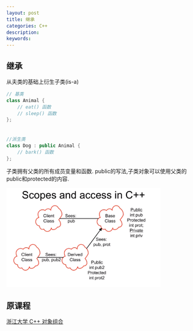 ```yaml
---
layout: post
title: 继承
categories: C++
description: 
keywords: 
---
```

## 继承
从夫类的基础上衍生子类(is-a)

```cpp
// 基类
class Animal {
    // eat() 函数
    // sleep() 函数
};


//派生类
class Dog : public Animal {
    // bark() 函数
};

```
子类拥有父类的所有成员变量和函数.
public的写法,子类对象可以使用父类的public和protected的内容.

<img src="/images/blog/Screenshot_20230730_144552.png" width="80%" alt="goto_init" />



## 原课程
[浙江大学 C++ 对象组合](https://www.bilibili.com/video/BV1dE41167hJ?p=15&spm_id_from=pageDriver&vd_source=3383f3466a37eca7ccd59d16ae1f100b)
